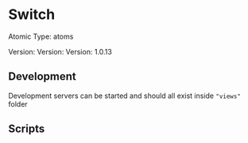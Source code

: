 # Switch

Atomic Type: atoms

Version: Version: Version: 1.0.13




## Development

Development servers can be started and should all exist inside `"views"` folder

## Scripts
